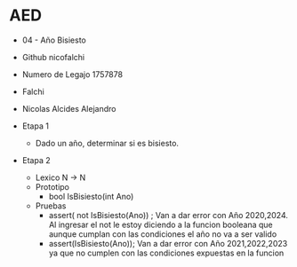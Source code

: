 # AED 
* 04 - Año Bisiesto 
* Github nicofalchi
* Numero de Legajo 1757878
* Falchi 
* Nicolas Alcides Alejandro
* Etapa 1
  * Dado un año, determinar si es bisiesto.

* Etapa 2 
  * Lexico N -> N
  * Prototipo 
    * bool IsBisiesto(int Ano)
  * Pruebas
    * assert( not IsBisiesto(Ano)) ; Van a dar error con Año 2020,2024. Al ingresar el not le estoy diciendo a la funcion booleana que aunque cumplan con las condiciones el año no va a ser valido 
    * assert(IsBisiesto(Ano)); Van a dar error con Año 2021,2022,2023 ya que no cumplen con las condiciones expuestas en la funcion 

      
  